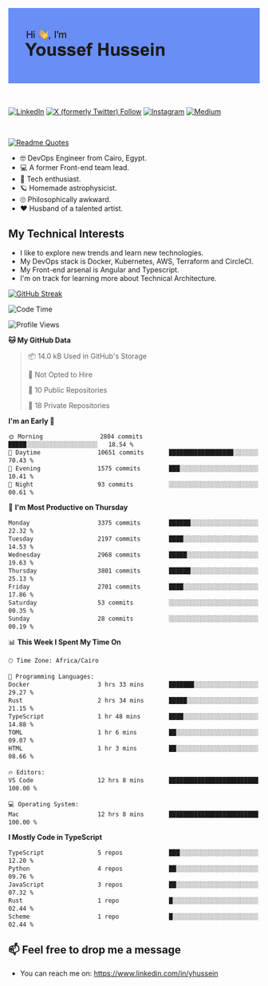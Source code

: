 [![Youssef's GitHub Banner](./assets/youssef-hussein.png)](https://github.com/yorki404)

</br>

[![LinkedIn](https://img.shields.io/badge/linkedin-%230077B5.svg?style=for-the-badge&logo=linkedin&logoColor=white)](https://www.linkedin.com/in/yhussein/)
[![X (formerly Twitter) Follow](https://img.shields.io/twitter/follow/devqik_?style=for-the-badge&logo=X&logoColor=White&labelColor=White)](https://twitter.com/devqik_)
[![Instagram](https://img.shields.io/badge/devqik-E4405F?style=for-the-badge&logo=Instagram&logoColor=white)](https://instagram.com/devqik)
[![Medium](https://img.shields.io/badge/Medium-12100E?style=for-the-badge&logo=medium&logoColor=white)](https://medium.com/@devqik)

</br>

[![Readme Quotes](https://quotes-github-readme.vercel.app/api?type=horizontal&theme=dark)](https://github.com/piyushsuthar/github-readme-quotes)

- :nerd_face: DevOps Engineer from Cairo, Egypt.
- :computer: A former Front-end team lead.
- :satellite: Tech enthusiast.
- :ringed_planet: Homemade astrophysicist.
- :roll_eyes: Philosophically awkward.
- :heart: Husband of a talented artist.

## My Technical Interests

- I like to explore new trends and learn new technologies.
- My DevOps stack is Docker, Kubernetes, AWS, Terraform and CircleCI.
- My Front-end arsenal is Angular and Typescript.
- I'm on track for learning more about Technical Architecture.

[![GitHub Streak](https://streak-stats.demolab.com/?user=devqik&theme=dark)](https://git.io/streak-stats)

<!--START_SECTION:waka-->
![Code Time](http://img.shields.io/badge/Code%20Time-738%20hrs%2020%20mins-blue)

![Profile Views](http://img.shields.io/badge/Profile%20Views-0-blue)

**🐱 My GitHub Data** 

> 📦 14.0 kB Used in GitHub's Storage 
 > 
> 🚫 Not Opted to Hire
 > 
> 📜 10 Public Repositories 
 > 
> 🔑 18 Private Repositories 
 > 
**I'm an Early 🐤** 

```text
🌞 Morning                2804 commits        █████░░░░░░░░░░░░░░░░░░░░   18.54 % 
🌆 Daytime                10651 commits       ██████████████████░░░░░░░   70.43 % 
🌃 Evening                1575 commits        ███░░░░░░░░░░░░░░░░░░░░░░   10.41 % 
🌙 Night                  93 commits          ░░░░░░░░░░░░░░░░░░░░░░░░░   00.61 % 
```
📅 **I'm Most Productive on Thursday** 

```text
Monday                   3375 commits        ██████░░░░░░░░░░░░░░░░░░░   22.32 % 
Tuesday                  2197 commits        ████░░░░░░░░░░░░░░░░░░░░░   14.53 % 
Wednesday                2968 commits        █████░░░░░░░░░░░░░░░░░░░░   19.63 % 
Thursday                 3801 commits        ██████░░░░░░░░░░░░░░░░░░░   25.13 % 
Friday                   2701 commits        ████░░░░░░░░░░░░░░░░░░░░░   17.86 % 
Saturday                 53 commits          ░░░░░░░░░░░░░░░░░░░░░░░░░   00.35 % 
Sunday                   28 commits          ░░░░░░░░░░░░░░░░░░░░░░░░░   00.19 % 
```


📊 **This Week I Spent My Time On** 

```text
🕑︎ Time Zone: Africa/Cairo

💬 Programming Languages: 
Docker                   3 hrs 33 mins       ███████░░░░░░░░░░░░░░░░░░   29.27 % 
Rust                     2 hrs 34 mins       █████░░░░░░░░░░░░░░░░░░░░   21.15 % 
TypeScript               1 hr 48 mins        ████░░░░░░░░░░░░░░░░░░░░░   14.88 % 
TOML                     1 hr 6 mins         ██░░░░░░░░░░░░░░░░░░░░░░░   09.07 % 
HTML                     1 hr 3 mins         ██░░░░░░░░░░░░░░░░░░░░░░░   08.66 % 

🔥 Editors: 
VS Code                  12 hrs 8 mins       █████████████████████████   100.00 % 

💻 Operating System: 
Mac                      12 hrs 8 mins       █████████████████████████   100.00 % 
```

**I Mostly Code in TypeScript** 

```text
TypeScript               5 repos             ███░░░░░░░░░░░░░░░░░░░░░░   12.20 % 
Python                   4 repos             ██░░░░░░░░░░░░░░░░░░░░░░░   09.76 % 
JavaScript               3 repos             ██░░░░░░░░░░░░░░░░░░░░░░░   07.32 % 
Rust                     1 repo              █░░░░░░░░░░░░░░░░░░░░░░░░   02.44 % 
Scheme                   1 repo              █░░░░░░░░░░░░░░░░░░░░░░░░   02.44 % 
```




<!--END_SECTION:waka-->

## 📫 Feel free to drop me a message
- You can reach me on: https://www.linkedin.com/in/yhussein
